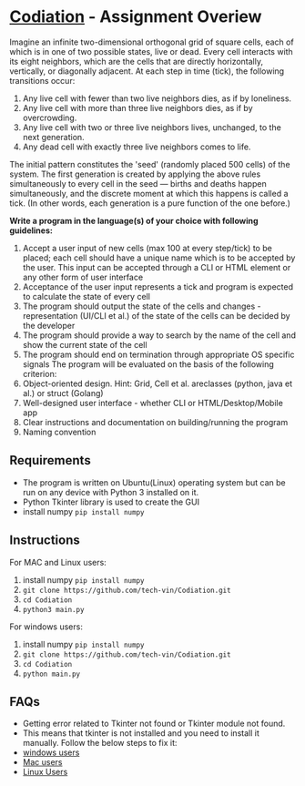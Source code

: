 # [Codiation]('https://www.coditation.com/') - Assignment Overiew

Imagine an infinite two-dimensional orthogonal grid of square cells, each of which is in one of two
possible states, live or dead. Every cell interacts with its eight neighbors, which are the cells that are
directly horizontally, vertically, or diagonally adjacent.
At each step in time (tick), the following transitions occur:
1. Any live cell with fewer than two live neighbors dies, as if by loneliness.
2. Any live cell with more than three live neighbors dies, as if by overcrowding.
3. Any live cell with two or three live neighbors lives, unchanged, to the next generation.
4. Any dead cell with exactly three live neighbors comes to life.

The initial pattern constitutes the 'seed' (randomly placed 500 cells) of the system. The first generation is created by applying the above rules simultaneously to every cell in the seed — births and deaths happen simultaneously, and the discrete moment at which this happens is called a tick. (In other words, each generation is a pure function of the one before.)

<b> Write a program in the language(s) of your choice with following guidelines:</b>
1. Accept a user input of new cells (max 100 at every step/tick) to be placed; each cell should have a
unique name which is to be accepted by the user. This input can be accepted through a CLI or
HTML element or any other form of user interface
2. Acceptance of the user input represents a tick and program is expected to calculate the state of
every cell
3. The program should output the state of the cells and changes - representation (UI/CLI et al.) of
the state of the cells can be decided by the developer
4. The program should provide a way to search by the name of the cell and show the current state of
the cell
5. The program should end on termination through appropriate OS specific signals
The program will be evaluated on the basis of the following criterion:
1. Object-oriented design. Hint: Grid, Cell et al. areclasses (python, java et al.) or struct (Golang)
2. Well-designed user interface - whether CLI or HTML/Desktop/Mobile app
3. Clear instructions and documentation on building/running the program
4. Naming convention 


## Requirements

- The program is written on Ubuntu(Linux) operating system but can be run on any device with Python 3 installed on it.
- Python Tkinter library is used to create the GUI
- install numpy
```pip install numpy```


## Instructions
For MAC and Linux users:  
1. install numpy ```pip install numpy```
2. ```git clone https://github.com/tech-vin/Codiation.git ```
3. ```cd Codiation ```
4. ```python3 main.py ```


For windows users:   
1. install numpy ```pip install numpy```
2. ```git clone https://github.com/tech-vin/Codiation.git ```
3. ```cd Codiation ```
4. ```python main.py ```

## FAQs
- Getting error related to Tkinter not found or Tkinter module not found.
- This means that tkinter is not installed and you need to install it manually. Follow the below steps to fix it:
- [windows users]('https://stackoverflow.com/a/50027385/11211289')
- [Mac users]('https://stackoverflow.com/a/67465667/11211289')
- [Linux Users]('https://stackoverflow.com/a/27673103/11211289')
